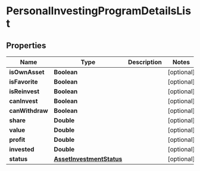# PersonalInvestingProgramDetailsList

## Properties
Name | Type | Description | Notes
------------ | ------------- | ------------- | -------------
**isOwnAsset** | **Boolean** |  |  [optional]
**isFavorite** | **Boolean** |  |  [optional]
**isReinvest** | **Boolean** |  |  [optional]
**canInvest** | **Boolean** |  |  [optional]
**canWithdraw** | **Boolean** |  |  [optional]
**share** | **Double** |  |  [optional]
**value** | **Double** |  |  [optional]
**profit** | **Double** |  |  [optional]
**invested** | **Double** |  |  [optional]
**status** | [**AssetInvestmentStatus**](AssetInvestmentStatus.md) |  |  [optional]

